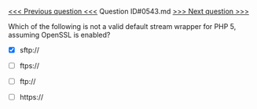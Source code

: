 [<<< Previous question <<<](0542.md)  Question ID#0543.md  [>>> Next question >>>](0544.md) 

Which of the following is not a valid default stream wrapper for PHP 5, assuming OpenSSL is enabled?

- [x]  sftp://

- [ ]  ftps://

- [ ]  ftp://

- [ ]  https://

